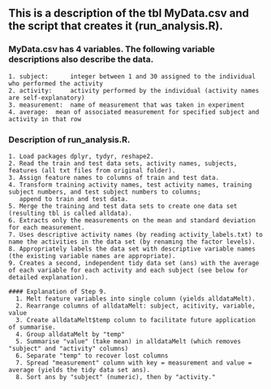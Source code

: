 ## This is a description of the tbl MyData.csv and the script that creates it (run_analysis.R).


### MyData.csv has 4 variables.  The following variable descriptions also describe the data.

	1. subject: 	 integer between 1 and 30 assigned to the individual who performed the activity 
	2. activity: 	 activity performed by the individual (activity names are self-explanatory)
	3. measurement:	 name of measurement that was taken in experiment
	4. average:	 mean of associated measurement for specified subject and activity in that row

### Description of run_analysis.R. 
	1. Load packages dplyr, tydyr, reshape2.
	2. Read the train and test data sets, activity names, subjects, features (all txt files from original folder).
	3. Assign feature names to columns of train and test data.
	4. Transform training activity names, test activity names, training subject numbers, and test subject numbers to columns; 
	   append to train and test data.
	5. Merge the training and test data sets to create one data set (resulting tbl is called alldata).
	6. Extracts only the measurements on the mean and standard deviation for each measurement.
	7. Uses descriptive activity names (by reading activity_labels.txt) to name the activities in the data set (by renaming the factor levels).
	8. Appropriately labels the data set with descriptive variable names (the existing variable names are appropriate).
	9. Creates a second, independent tidy data set (ans) with the average of each variable for each activity and each subject (see below for detailed explanation).
	  
	#### Explanation of Step 9.  
	  1. Melt feature variables into single column (yields alldataMelt).
	  2. Rearrange columns of alldataMelt: subject, acitivity, variable, value
	  3. Create alldataMelt$temp column to facilitate future application of summarise.
	  4. Group alldataMelt by "temp"
	  5. Summarise "value" (take mean) in alldataMelt (which removes "subject" and "activity" columns)
	  6. Separate "temp" to recover lost columns 
	  7. Spread "measurement" column with key = measurement and value = average (yields the tidy data set ans).
	  8. Sort ans by "subject" (numeric), then by "activity."  

